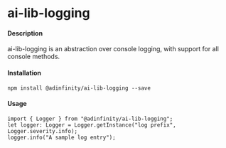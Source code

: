 # ai-lib-logging

#### Description
ai-lib-logging is an abstraction over console logging, with support for all console methods.

#### Installation
    npm install @adinfinity/ai-lib-logging --save

#### Usage
    import { Logger } from "@adinfinity/ai-lib-logging";
    let logger: Logger = Logger.getInstance("log prefix", Logger.severity.info);
    logger.info("A sample log entry");